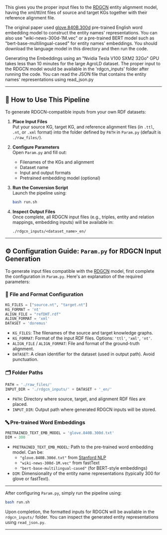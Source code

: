 This gives you the proper input files to the [RDGCN](https://github.com/StephanieWyt/RDGCN) entity alignment model, having the xml/ttl/nt files of source and target KGs together with their reference alignment file.

The original paper used [glove.840B.300d](https://nlp.stanford.edu/projects/glove/) pre-trained English word embedding model to construct the entity names' representations. You can also use "wiki-news-300d-1M.vec" or a pre-trained BERT model such as "bert-base-multilingual-cased" for entity names' embeddings. You should download the language model in this directory and then run the code. 

Generating the Embeddings using an "Nvidia Tesla V100 SXM2 32Go" GPU takes less than 10 minutes for the large AgroLD dataset.
The proper input to the RDGCN model would be available in the 'rdgcn_inputs' folder after running the code.
You can read the JSON file that contains the entity names' representations using read_json.py

---

## 🚀 How to Use This Pipeline

To generate RDGCN-compatible inputs from your own RDF datasets:

1. **Place Input Files**  
   Put your source KG, target KG, and reference alignment files (in `.ttl`, `.nt`, or `.xml` format) into the folder defined by `PATH` in `Param.py` (default is `./raw_files/`).

2. **Configure Parameters**  
   Open `Param.py` and fill out:
   - Filenames of the KGs and alignment
   - Dataset name
   - Input and output formats
   - Pretrained embedding model (optional)

3. **Run the Conversion Script**  
   Launch the pipeline using:
   ```bash
   bash run.sh
   ```

4. **Inspect Output Files**  
   Once complete, all RDGCN input files (e.g., triples, entity and relation mappings, embedding inputs) will be available in:
   ```
   ./rdgcn_inputs/<dataset_name>_en/
   ```

---

## ⚙️ Configuration Guide: `Param.py` for RDGCN Input Generation

To generate input files compatible with the [RDGCN](https://github.com/StephanieWyt/RDGCN) model, first complete the configuration in `Param.py`. Here's an explanation of the required parameters:

### 📂 File and Format Configuration
```python
KG_FILES = ["source.nt", "target.nt"]
KG_FORMAT = 'nt'
ALIGN_FILE = "refDHT.rdf"
ALIGN_FORMAT = 'xml'
DATASET = 'doremus'
```
- `KG_FILES`: The filenames of the source and target knowledge graphs.
- `KG_FORMAT`: Format of the input RDF files. Options: `'ttl'`, `'xml'`, `'nt'`.
- `ALIGN_FILE` / `ALIGN_FORMAT`: File and format of the ground-truth alignment.
- `DATASET`: A clean identifier for the dataset (used in output path). Avoid punctuation.

### 🗂 Folder Paths
```python
PATH = './raw_files/'
INPUT_DIR = './rdgcn_inputs/' + DATASET + '_en/'
```
- `PATH`: Directory where source, target, and alignment RDF files are placed.
- `INPUT_DIR`: Output path where generated RDGCN inputs will be stored.

### 🔤 Pre-trained Word Embeddings
```python
PRETRAINED_TEXT_EMB_MODEL = 'glove.840B.300d.txt'
DIM = 300
```
- `PRETRAINED_TEXT_EMB_MODEL`: Path to the pre-trained word embedding model. Can be:
  - `"glove.840B.300d.txt"` from [Stanford NLP](https://nlp.stanford.edu/projects/glove/)
  - `"wiki-news-300d-1M.vec"` from fastText
  - `"bert-base-multilingual-cased"` (for BERT-style embeddings)
- `DIM`: Dimensionality of the entity name representations (typically 300 for glove or fastText).

---

After configuring `Param.py`, simply run the pipeline using:

```bash
bash run.sh
```

Upon completion, the formatted inputs for RDGCN will be available in the `rdgcn_inputs/` folder. You can inspect the generated entity representations using `read_json.py`.

---
